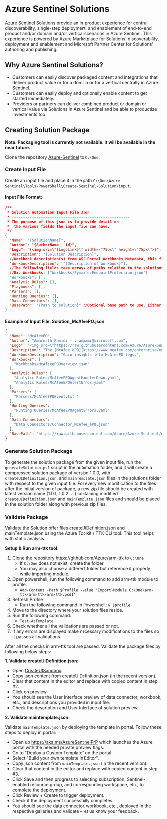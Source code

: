 # Azure Sentinel Solutions

Azure Sentinel Solutions provide an in-product experience for central discoverability, single-step deployment, and enablement of end-to-end product and/or domain and/or vertical scenarios in Azure Sentinel. This experience is powered by Azure Marketplace for Solutions' discoverability, deployment and enablement and Microsoft Partner Center for Solutions’ authoring and publishing.

## Why Azure Sentinel Solutions?

* Customers can easily discover packaged content and integrations that deliver product value or for a domain or for a vertical centrally in Azure Sentinel.
* Customers can easily deploy and optionally enable content to get started immediately.
* Providers or partners can deliver combined product or domain or vertical value via Solutions in Azure Sentinel and be able to productize investments too.

## Creating Solution Package

**Note: Packaging tool is currently not available. It will be available in the near future.**

Clone the repository [Azure-Sentinel](https://github.com/Azure/Azure-Sentinel) to `C:\One`.

### Create Input File

Create an input file and place it in the path `C:\One\Azure-Sentinel\Tools\PowerShell\Create-Sentinel-Solution\input`.

#### **Input File Format:**

```json
/**
 * Solution Automation Input File Json
 * -----------------------------------------------------
 * The purpose of this json is to provide detail on
 *  the various fields the input file can have.
 */
{
  "Name": "{SolutionName}",                                             //Solution Name      - Ex. "Symantec Endpoint Protection
  "Author": "{AuthorName - id}",                                        //Author of Solution - Ex. "Amarnath Pamidi - v-ampami@microsoft.com"
  "Logo": "{<img src=\"{LogoLink}\" width=\"75px\" height=\"75px\">}",  //Link to the Logo used in the CreateUiDefinition.json
  "Description": "{Solution Description}",                              //Solution Description used in the CreateUiDefinition.json
  //Workbook description(s) from ASI-Portal Workbooks Metadata, this field can be a string if 1 description is used, and an array if multiple
  "WorkbookDescription": ["{Description of workbook}"],
  //The following fields take arrays of paths relative to the solutions folder.
  //Ex. Workbooks: ["Workbooks/SymantecEndpointProtection.json"]
  "Workbooks": [],
  "Analytic Rules": [],
  "Playbooks": [],
  "Parsers": [],
  "Hunting Queries": [],
  "Data Connectors": [],
  "BasePath": "{Path to solution}" //Optional base path to use. Either Internet URL or File Path. Default = "https://raw.githubusercontent.com/Azure/Azure-Sentinel/master/""
}

```

#### **Example of Input File: Solution_McAfeePO.json**

```json
{
  "Name": "McAfeePO",
  "Author": "Amarnath Pamidi – v-ampami@microsoft.com",
  "Logo": "<img src=\"https://raw.githubusercontent.com/Azure/Azure-Sentinel/master/Solutions/McAfeeePO/Workbooks/Images/Logo/mcafee_logo.svg\" width=\"75px\" height=\"75px\">",
  "Description": "The [McAfee ePO](https://www.mcafee.com/enterprise/en-in/products/epolicy-orchestrator.html) is a centralized policy management and enforcement for your endpoints and enterprise security products. McAfee ePO monitors and manages your network, detecting threats and protecting endpoints against these threats.",
  "WorkbookDescription": "Gain insights into McAfeePO logs.",
  "Workbooks": [
    "Workbooks/McAfeeePOOverview.json"
  ],
  "Analytic Rules": [
    "Analytic Rules/McAfeeEPOAgentHandlerDown.yaml",
    "Analytic Rules/McAfeeEPOAlertError.yaml"
  ],
  "Parsers": [
    "Parsers/McAfeeEPOEvent.txt "
  ],
  "Hunting Queries": [
    "Hunting Queries/McAfeeEPOAgentErrors.yaml"
  ],
  "Data Connectors": [
    "Data Connectors/Connector_McAfee_ePO.json"
  ],
  "BasePath": "https://raw.githubusercontent.com/Azure/Azure-Sentinel/master/Solutions"
}  
```

### Generate Solution Package

To generate the solution package from the given input file, run the `generateSolution.ps1` script in the automation folder, and it will create a compressed solution package of version 1.0.0, with `createUIDefinition.json`, and `mainTemplate.json` files in the solutions folder with respect to the given input file. For every new modification to the files after the initial version of package, a new zip file should be created with latest version name (1.0.1, 1.0.2…..) containing modified `createUIDefinition.json` and `mainTemplate.json` files and should be placed in the solution folder along with previous zip files.

### Validate Package

Validate the Solution offer files createUiDefinition.json and mainTemplate.json using the Azure Toolkit / TTK CLI tool. This tool helps with static analysis.

**Setup & Run arm-ttk tool:**

1. Clone the repository <https://github.com/Azure/arm-ttk> to `C:\One`
    * If `C:\One` does not exist, create the folder.
    * You may also choose a different folder but reference it properly while importing module.
2. Open powershell, run the following command to add arm-ttk module to profile.
    * `Add-Content -Path $Profile -Value "Import-Module C:\One\arm-ttk\arm-ttk\arm-ttk.psd1"`
3. Refresh Profile
    * Run the following command in Powershell: `& $profile`
4. Move to the directory where your solution files reside.
5. Run the following command:
    * `Test-AzTemplate`
6. Check whether all the validations are passed or not.
7. If any errors are displayed make necessary modifications to the files so it passes all validations.

After all the checks in arm-ttk tool are passed. Validate the package files by following below steps:

**1. Validate createUiDefinition.json:**

* Open [CreateUISandbox](https://portal.azure.com/#blade/Microsoft_Azure_CreateUIDef/SandboxBlade).
* Copy json content from createUiDefinition.json (in the recent version).
* Clear that content in the editor and replace with copied content in step #2.
* Click on preview
* You should see the User Interface preview of data connector, workbook, etc., and descriptions you provided in input file.
* Check the description and User Interface of solution preview.

**2. Validate maintemplate.json:**

Validate `mainTemplate.json` by deploying the template in portal.
Follow these steps to deploy in portal:

* Open up <https://aka.ms/AzureSentinelPrP> which launches the Azure portal with the needed private preview flags.
* Go to "Deploy a Custom Template" on the portal
* Select "Build your own template in Editor".
* Copy json content from `mainTemplate.json` (in the recent version).
* Clear that content in the editor and replace with copied content in step #3.
* Click Save and then progress to selecting subscription, Sentinel-enabled resource group, and corresponding workspace, etc., to complete the deployment.
* Click Review + Create to trigger deployment.
* Check if the deployment successfully completes.
* You should see the data connector, workbook, etc., deployed in the respective galleries and validate – let us know your feedback.
